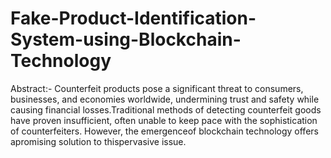 # Fake-Product-Identification-System-using-Blockchain-Technology
Abstract:- Counterfeit products pose a significant threat to
 consumers, businesses, and economies worldwide,
 undermining trust and safety while causing financial
 losses.Traditional methods of detecting counterfeit
 goods have proven insufficient, often unable to
 keep pace with the sophistication of counterfeiters.
 However, the emergenceof blockchain technology
 offers apromising solution to thispervasive issue.

 

